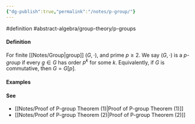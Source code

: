 ```yaml
---
{"dg-publish":true,"permalink":"/notes/p-group/"}
---
```


#definition #abstract-algebra/group-theory/p-groups  

#### Definition
For finite [[Notes/Group\|group]] $(G,\cdot)$, and prime $p \geq 2$. We say $( G, \cdot )$ is a *p-group* if every $g\in G$ has order $p^k$ for some $k$. Equivalently, if $G$ is commutative, then $G=G[p]$.

#### Examples

#### See
- [[Notes/Proof of P-group Theorem (1)\|Proof of P-group Theorem (1)]]
- [[Notes/Proof of P-group Theorem (2)\|Proof of P-group Theorem (2)]]


